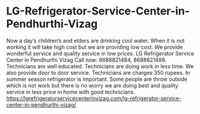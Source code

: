 # LG-Refrigerator-Service-Center-in-Pendhurthi-Vizag
Now a day’s children’s and elders are drinking cool water. When it is not working it will take high cost but we are providing low cost. We provide wonderful service and quality service in low prices. LG Refrigerator Service Center in Pendhurthi Vizag Call now: 8688821484, 8688821488. Technicians are well educated. Technicians are doing work in less time. We also provide door to door service. Technicians are charges 350 rupees. In summer season refrigerator is important. Some people are throw outside which is not work but there is no worry we are doing best and quality service in less price in home with good technicians.   https://lgrefrigeratorservicecenterinvizag.com/lg-refrigerator-service-center-in-pendhurthi-vizag/

